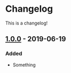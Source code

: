 # Changelog

This is a changelog!

## [1.0.0](https://github.com/somehats/changelog-publish/releases/tag/v1.2.3) - 2019-06-19

### Added

- Something
